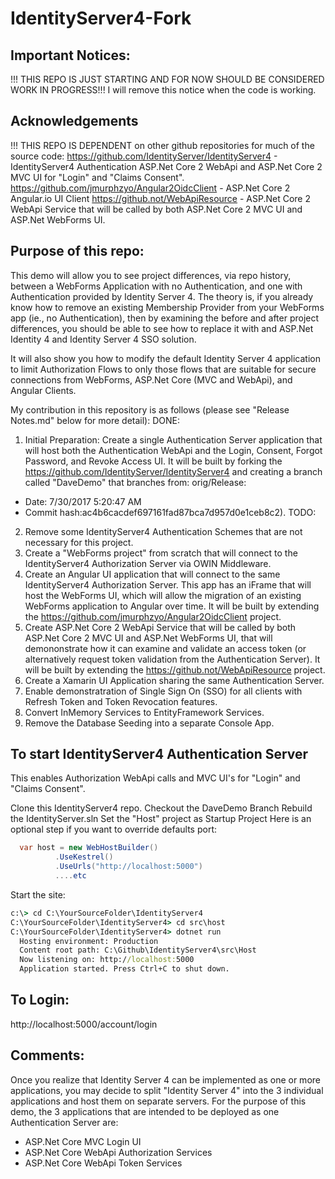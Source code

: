 # IdentityServer4-Fork

## Important Notices:
!!! THIS REPO IS JUST STARTING AND FOR NOW SHOULD BE CONSIDERED WORK IN PROGRESS!!!
I will remove this notice when the code is working. 

## Acknowledgements
!!! THIS REPO IS DEPENDENT on other github repositories for much of the source code:
https://github.com/IdentityServer/IdentityServer4 - IdentityServer4 Authentication ASP.Net Core 2 WebApi and ASP.Net Core 2 MVC UI for "Login" and "Claims Consent".
https://github.com/jmurphzyo/Angular2OidcClient - ASP.Net Core 2 Angular.io UI Client
https://github.not/WebApiResource - ASP.Net Core 2 WebApi Service that will be called by both ASP.Net Core 2 MVC UI and ASP.Net WebForms UI.

## Purpose of this repo:
This demo will allow you to see project differences, via repo history, between a WebForms Application with no Authentication, and one with Authentication provided by Identity Server 4. The theory is, if you already know how to remove an existing Membership Provider from your WebForms app (ie., no Authentication), then by examining the before and after project differences, you should be able to see how to replace it with and ASP.Net Identity 4 and Identity Server 4 SSO solution.

It will also show you how to modify the default Identity Server 4 application to limit  Authorization Flows to only those flows that are suitable for secure connections from WebForms, ASP.Net Core (MVC and WebApi), and Angular Clients.

My contribution in this repository is as follows (please see "Release Notes.md" below for more detail):
DONE:
1. Initial Preparation: Create a single Authentication Server application that will host both the Authentication WebApi and the Login, Consent, Forgot Password, and Revoke Access UI. It will be built by forking the https://github.com/IdentityServer/IdentityServer4 and creating a branch called "DaveDemo" that branches from:
orig/Release:
- Date: 7/30/2017 5:20:47 AM 
- Commit hash:ac4b6cacdef697161fad87bca7d957d0e1ceb8c2).
TODO:
2. Remove some IdentityServer4 Authentication Schemes that are not necessary for this project. 
3. Create a "WebForms project" from scratch that will connect to the IdentityServer4 Authorization Server via OWIN Middleware. 
4. Create an Angular UI application that will connect to the same IdentityServer4 Authorization Server. This app has an iFrame that will host the WebForms UI, which will allow the migration of an existing WebForms application to Angular over time. It will be built by extending the https://github.com/jmurphzyo/Angular2OidcClient project.
5. Create ASP.Net Core 2 WebApi Service that will be called by both ASP.Net Core 2 MVC UI and ASP.Net WebForms UI, that will demononstrate how it can examine and validate an access token (or alternatively request token validation from the Authentication Server). It will be built by extending the https://github.not/WebApiResource project.
6. Create a Xamarin UI Application sharing the same Authentication Server.
7. Enable demonstratration of Single Sign On (SSO) for all clients with Refresh Token and Token Revocation features.
8. Convert InMemory Services to EntityFramework Services.
9. Remove the Database Seeding into a separate Console App.

## To start IdentityServer4 Authentication Server
This enables Authorization WebApi calls and MVC UI's for "Login" and "Claims Consent".

Clone this IdentityServer4 repo.
Checkout the DaveDemo Branch
Rebuild the IdentityServer.sln
Set the "Host" project as Startup Project
Here is an optional step if you want to override defaults port:
```csharp
  var host = new WebHostBuilder()
          .UseKestrel()
          .UseUrls("http://localhost:5000")
          ....etc
```
Start the site:
```cmd
c:\> cd C:\YourSourceFolder\IdentityServer4
C:\YourSourceFolder\IdentityServer4> cd src\host
C:\YourSourceFolder\IdentityServer4> dotnet run
  Hosting environment: Production
  Content root path: C:\Github\IdentityServer4\src\Host
  Now listening on: http://localhost:5000
  Application started. Press Ctrl+C to shut down.
```

## To Login:
http://localhost:5000/account/login

## Comments:
Once you realize that Identity Server 4 can be implemented as one or more applications, you may decide to split "Identity Server 4" into the 3 individual applications and host them on separate servers. For the purpose of this demo, the 3 applications that are intended to be deployed as one Authentication Server are: 
- ASP.Net Core MVC Login UI
- ASP.Net Core WebApi Authorization Services
- ASP.Net Core WebApi Token Services

